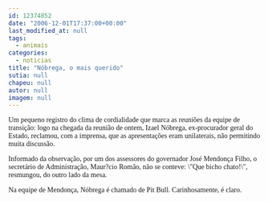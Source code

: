 ```yaml
---
id: 12374852
date: "2006-12-01T17:37:00+00:00"
last_modified_at: null
tags:
  - animais
categories:
  - noticias
title: "Nóbrega, o mais querido"
sutia: null
chapeu: null
autor: null
imagem: null
---
```

<p><P><FONT face=Verdana>Um pequeno registro do clima de cordialidade que marca as reuniões da equipe de transição: logo na chegada da reunião de ontem, Izael Nóbrega, ex-procurador geral do Estado, reclamou, com a imprensa, que as apresentações eram unilaterais, não permitindo muita discussão.</FONT></P></p>
<p><P><FONT face=Verdana>Informado da observação, por um dos assessores do governador José Mendonça Filho, o secretário de Administração, Maur?cio Romão, não se conteve: \"Que bicho chato!\", resmungou, do outro lado da mesa.</FONT></P></p>
<p><P><FONT face=Verdana>Na equipe de Mendonça, Nóbrega é chamado de Pit Bull. Carinhosamente, é claro.</FONT></P> </p>
